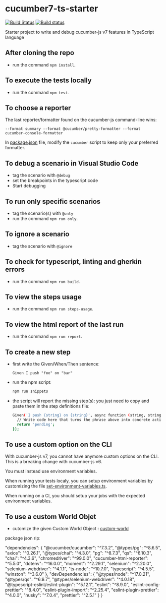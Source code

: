 # cucumber7-ts-starter

[![Build Status](https://travis-ci.org/hdorgeval/cucumber7-ts-starter.svg?branch=main)](https://travis-ci.org/hdorgeval/cucumber7-ts-starter)
[![Build status](https://ci.appveyor.com/api/projects/status/v7ing1c5m9fr0fjf?svg=true)](https://ci.appveyor.com/project/hdorgeval/cucumber7-ts-starter)

Starter project to write and debug cucumber-js v7 features in TypeScript language

## After cloning the repo

- run the command `npm install`.

## To execute the tests locally

- run the command `npm test`.

## To choose a reporter

The last reporter/formatter found on the cucumber-js command-line wins:

```text
--format summary --format @cucumber/pretty-formatter --format cucumber-console-formatter
```

In [package.json](package.json) file, modify the `cucumber` script to keep only your preferred formatter.

## To debug a scenario in Visual Studio Code

- tag the scenario with `@debug`
- set the breakpoints in the typescript code
- Start debugging

## To run only specific scenarios

- tag the scenario(s) with `@only`
- run the command `npm run only`.

## To ignore a scenario

- tag the scenario with `@ignore`

## To check for typescript, linting and gherkin errors

- run the command `npm run build`.

## To view the steps usage

- run the command `npm run steps-usage`.

## To view the html report of the last run

- run the command `npm run report`.

## To create a new step

- first write the Given/When/Then sentence:

  ```gherkin
  Given I push "foo" on "bar"
  ```

- run the npm script:

  ```sh
  npm run snippets
  ```

- the script will report the missing step(s): you just need to copy and paste them in the step definitions file:

  ```sh
  Given('I push {string} on {string}', async function (string, string2) {
    // Write code here that turns the phrase above into concrete actions
    return 'pending';
  });
  ```

## To use a custom option on the CLI

With cucumber-js v7, you cannot have anymore custom options on the CLI.
This is a breaking change with cucumber-js v6.

You must instead use environment variables.

When running your tests localy, you can setup environment variables by customizing the file [set-environment-variables.ts](env/set-environment-variables.ts).

When running on a CI, you should setup your jobs with the expected environment variables.

## To use a custom World Objet

- cutomize the given Custom World Object : [custom-world](world/custom-world.ts)


package json rip:

"dependencies": {
    "@cucumber/cucumber": "^7.3.2",
    "@types/pg": "^8.6.5",
    "axios": "^0.26.1",
    "@types/chai": "^4.3.0",
    "pg": "^8.7.3",
    "qs": "^6.10.3",
    "chai": "^4.3.6",
    "chromedriver": "^99.0.0",
    "cucumber-html-reporter": "^5.5.0",
    "dotenv": "^16.0.0",
    "moment": "^2.29.1",
    "selenium": "^2.20.0",
    "selenium-webdriver": "^4.1.1",
    "ts-node": "^10.7.0",
    "typescript": "^4.5.5",
    "winston": "^3.6.0"
  },
  "devDependencies": {
    "@types/node": "^17.0.21",
    "@types/qs": "^6.9.7",
    "@types/selenium-webdriver": "^4.0.18",
    "@typescript-eslint/eslint-plugin": "^5.12.1",
    "eslint": "^8.9.0",
    "eslint-config-prettier": "^8.4.0",
    "eslint-plugin-import": "^2.25.4",
    "eslint-plugin-prettier": "^4.0.0",
    "husky": "^7.0.4",
    "prettier": "^2.5.1"
  }
}
